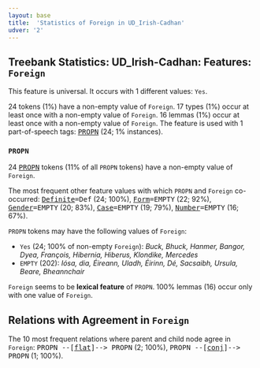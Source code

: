```yaml
---
layout: base
title:  'Statistics of Foreign in UD_Irish-Cadhan'
udver: '2'
---
```


## Treebank Statistics: UD_Irish-Cadhan: Features: `Foreign`

This feature is universal.
It occurs with 1 different values: `Yes`.

24 tokens (1%) have a non-empty value of `Foreign`.
17 types (1%) occur at least once with a non-empty value of `Foreign`.
16 lemmas (1%) occur at least once with a non-empty value of `Foreign`.
The feature is used with 1 part-of-speech tags: <tt><a href="ga_cadhan-pos-PROPN.html">PROPN</a></tt> (24; 1% instances).

### `PROPN`

24 <tt><a href="ga_cadhan-pos-PROPN.html">PROPN</a></tt> tokens (11% of all `PROPN` tokens) have a non-empty value of `Foreign`.

The most frequent other feature values with which `PROPN` and `Foreign` co-occurred: <tt><a href="ga_cadhan-feat-Definite.html">Definite</a></tt><tt>=Def</tt> (24; 100%), <tt><a href="ga_cadhan-feat-Form.html">Form</a></tt><tt>=EMPTY</tt> (22; 92%), <tt><a href="ga_cadhan-feat-Gender.html">Gender</a></tt><tt>=EMPTY</tt> (20; 83%), <tt><a href="ga_cadhan-feat-Case.html">Case</a></tt><tt>=EMPTY</tt> (19; 79%), <tt><a href="ga_cadhan-feat-Number.html">Number</a></tt><tt>=EMPTY</tt> (16; 67%).

`PROPN` tokens may have the following values of `Foreign`:

* `Yes` (24; 100% of non-empty `Foreign`): <em>Buck, Bhuck, Hanmer, Bangor, Dyea, François, Hibernia, Hiberus, Klondike, Mercedes</em>
* `EMPTY` (202): <em>Iósa, dia, Éireann, Uladh, Éirinn, Dé, Sacsaibh, Ursula, Beare, Bheannchair</em>

`Foreign` seems to be **lexical feature** of `PROPN`. 100% lemmas (16) occur only with one value of `Foreign`.

## Relations with Agreement in `Foreign`

The 10 most frequent relations where parent and child node agree in `Foreign`:
<tt>PROPN --[<tt><a href="ga_cadhan-dep-flat.html">flat</a></tt>]--> PROPN</tt> (2; 100%),
<tt>PROPN --[<tt><a href="ga_cadhan-dep-conj.html">conj</a></tt>]--> PROPN</tt> (1; 100%).

